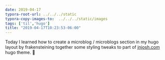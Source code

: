 ```yaml
---
date: 2019-04-17
typora-root-url: ../../../static
typora-copy-images-to:  ../../../static/images
tags: ['til','hugo']
title: "2019-04-17T10:23:53-06:00"
---
```

Today I learned how to create a microblog / microblogs section in my hugo layout by frakensteining together some styling tweaks to part of [jnjosh.com](https://jnjosh.com/microblogs/) hugo theme. :taco:
